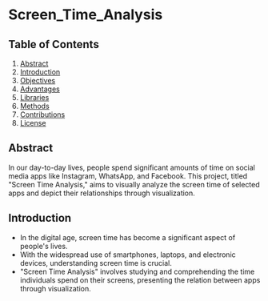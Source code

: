 # Screen_Time_Analysis

## Table of Contents

1. [Abstract](#abstract)
2. [Introduction](#introduction)
3. [Objectives](#objectives)
4. [Advantages](#advantages)
5. [Libraries](#libraries)
6. [Methods](#methods)
7. [Contributions](#contributions)
8. [License](#license)

## Abstract

In our day-to-day lives, people spend significant amounts of time on social media apps like Instagram, WhatsApp, and Facebook. This project, titled "Screen Time Analysis," aims to visually analyze the screen time of selected apps and depict their relationships through visualization.

## Introduction

- In the digital age, screen time has become a significant aspect of people's lives.
- With the widespread use of smartphones, laptops, and electronic devices, understanding screen time is crucial.
- "Screen Time Analysis" involves studying and comprehending the time individuals spend on their screens, presenting the relation between apps through visualization.


